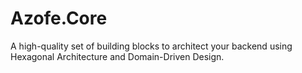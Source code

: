 # Azofe.Core

A high-quality set of building blocks to architect your backend using Hexagonal Architecture and Domain-Driven Design.
